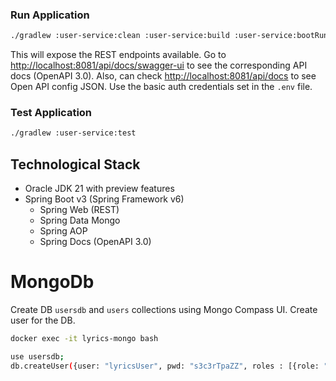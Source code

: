 ### Run Application

```bash
./gradlew :user-service:clean :user-service:build :user-service:bootRun
```

This will expose the REST endpoints available. Go to [http://localhost:8081/api/docs/swagger-ui](http://localhost:8081/api/docs/swagger-ui) to see the corresponding API docs (OpenAPI 3.0). 
Also, can check [http://localhost:8081/api/docs](http://localhost:8081/api/docs) to see Open API config JSON.
Use the basic auth credentials set in the `.env` file.

### Test Application

```bash
./gradlew :user-service:test
```

## Technological Stack

* Oracle JDK 21 with preview features
* Spring Boot v3 (Spring Framework v6)
  * Spring Web (REST)
  * Spring Data Mongo
  * Spring AOP
  * Spring Docs (OpenAPI 3.0)

# MongoDb

Create DB `usersdb` and `users` collections using Mongo Compass UI.
Create user for the DB.

```bash
docker exec -it lyrics-mongo bash
```

```bash
use usersdb;
db.createUser({user: "lyricsUser", pwd: "s3c3rTpaZZ", roles : [{role: "readWrite", db: "usersdb"}]});
```
